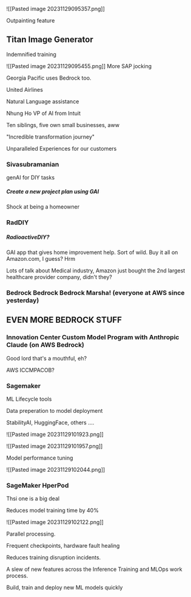 
![[Pasted image 20231129095357.png]]

Outpainting feature

## Titan Image Generator

Indemnified training

![[Pasted image 20231129095455.png]]
 More SAP jocking

Georgia Pacific uses Bedrock too.

United Airlines

Natural Language assistance

Nhung Ho VP of AI from Intuit

Ten siblings, five own small businesses, aww

"Incredible transformation journey"

Unparalleled Experiences for our customers
### Sivasubramanian

genAI for DIY tasks

##### Create a new project plan using GAI 

Shock at being a homeowner

### RadDIY

##### RadioactiveDIY?

GAI app that gives home improvement help.
Sort of wild.
Buy it all on Amazon.com, I guess? Hrm

Lots of talk about Medical industry, Amazon just bought the 2nd largest healthcare provider company, didn't they?

### Bedrock Bedrock Bedrock Marsha! (everyone at AWS since yesterday)

## EVEN MORE BEDROCK STUFF

### Innovation Center Custom Model Program with Anthropic Claude (on AWS Bedrock)


Good lord that's a mouthful, eh?

AWS ICCMPACOB?

### Sagemaker

ML Lifecycle tools

Data preperation to model deployment

StabilityAI, HuggingFace, others ....

![[Pasted image 20231129101923.png]]

![[Pasted image 20231129101957.png]]

Model performance tuning

![[Pasted image 20231129102044.png]]

### SageMaker HperPod

Thsi one is a big deal

Reduces model training time by 40% 

![[Pasted image 20231129102122.png]]

Parallel processing.

Frequent checkpoints, hardware fault healing

Reduces training disruption incidents.

A slew of new features across the Inference Training and MLOps work process.

Build, train and deploy new ML models quickly

